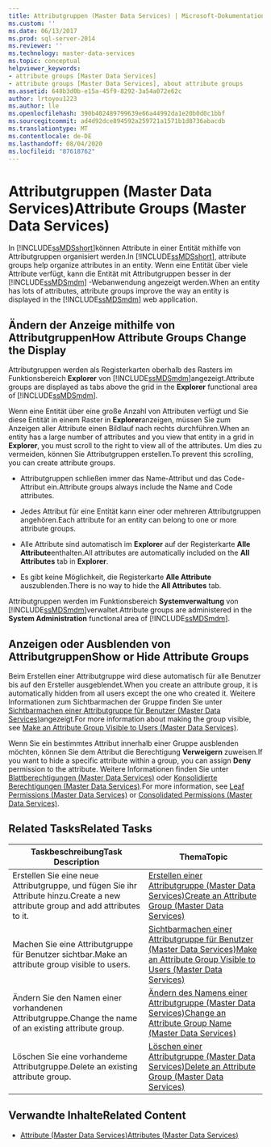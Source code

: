 ```yaml
---
title: Attributgruppen (Master Data Services) | Microsoft-Dokumentation
ms.custom: ''
ms.date: 06/13/2017
ms.prod: sql-server-2014
ms.reviewer: ''
ms.technology: master-data-services
ms.topic: conceptual
helpviewer_keywords:
- attribute groups [Master Data Services]
- attribute groups [Master Data Services], about attribute groups
ms.assetid: 648b3d0b-e15a-45f9-8292-3a54a072e62c
author: lrtoyou1223
ms.author: lle
ms.openlocfilehash: 390b402489799639e66a44992da1e20b0d0c1bbf
ms.sourcegitcommit: ad4d92dce894592a259721a1571b1d8736abacdb
ms.translationtype: MT
ms.contentlocale: de-DE
ms.lasthandoff: 08/04/2020
ms.locfileid: "87618762"
---
```

# <a name="attribute-groups-master-data-services"></a><span data-ttu-id="49df1-102">Attributgruppen (Master Data Services)</span><span class="sxs-lookup"><span data-stu-id="49df1-102">Attribute Groups (Master Data Services)</span></span>
  <span data-ttu-id="49df1-103">In [!INCLUDE[ssMDSshort](../includes/ssmdsshort-md.md)]können Attribute in einer Entität mithilfe von Attributgruppen organisiert werden.</span><span class="sxs-lookup"><span data-stu-id="49df1-103">In [!INCLUDE[ssMDSshort](../includes/ssmdsshort-md.md)], attribute groups help organize attributes in an entity.</span></span> <span data-ttu-id="49df1-104">Wenn eine Entität über viele Attribute verfügt, kann die Entität mit Attributgruppen besser in der [!INCLUDE[ssMDSmdm](../includes/ssmdsmdm-md.md)] -Webanwendung angezeigt werden.</span><span class="sxs-lookup"><span data-stu-id="49df1-104">When an entity has lots of attributes, attribute groups improve the way an entity is displayed in the [!INCLUDE[ssMDSmdm](../includes/ssmdsmdm-md.md)] web application.</span></span>  
  
## <a name="how-attribute-groups-change-the-display"></a><span data-ttu-id="49df1-105">Ändern der Anzeige mithilfe von Attributgruppen</span><span class="sxs-lookup"><span data-stu-id="49df1-105">How Attribute Groups Change the Display</span></span>  
 <span data-ttu-id="49df1-106">Attributgruppen werden als Registerkarten oberhalb des Rasters im Funktionsbereich **Explorer** von [!INCLUDE[ssMDSmdm](../includes/ssmdsmdm-md.md)]angezeigt.</span><span class="sxs-lookup"><span data-stu-id="49df1-106">Attribute groups are displayed as tabs above the grid in the **Explorer** functional area of [!INCLUDE[ssMDSmdm](../includes/ssmdsmdm-md.md)].</span></span>  
  
 <span data-ttu-id="49df1-107">Wenn eine Entität über eine große Anzahl von Attributen verfügt und Sie diese Entität in einem Raster in **Explorer**anzeigen, müssen Sie zum Anzeigen aller Attribute einen Bildlauf nach rechts durchführen.</span><span class="sxs-lookup"><span data-stu-id="49df1-107">When an entity has a large number of attributes and you view that entity in a grid in **Explorer**, you must scroll to the right to view all of the attributes.</span></span> <span data-ttu-id="49df1-108">Um dies zu vermeiden, können Sie Attributgruppen erstellen.</span><span class="sxs-lookup"><span data-stu-id="49df1-108">To prevent this scrolling, you can create attribute groups.</span></span>  
  
-   <span data-ttu-id="49df1-109">Attributgruppen schließen immer das Name-Attribut und das Code-Attribut ein.</span><span class="sxs-lookup"><span data-stu-id="49df1-109">Attribute groups always include the Name and Code attributes.</span></span>  
  
-   <span data-ttu-id="49df1-110">Jedes Attribut für eine Entität kann einer oder mehreren Attributgruppen angehören.</span><span class="sxs-lookup"><span data-stu-id="49df1-110">Each attribute for an entity can belong to one or more attribute groups.</span></span>  
  
-   <span data-ttu-id="49df1-111">Alle Attribute sind automatisch im **Explorer** auf der Registerkarte **Alle Attribute**enthalten.</span><span class="sxs-lookup"><span data-stu-id="49df1-111">All attributes are automatically included on the **All Attributes** tab in **Explorer**.</span></span>  
  
-   <span data-ttu-id="49df1-112">Es gibt keine Möglichkeit, die Registerkarte **Alle Attribute** auszublenden.</span><span class="sxs-lookup"><span data-stu-id="49df1-112">There is no way to hide the **All Attributes** tab.</span></span>  
  
 <span data-ttu-id="49df1-113">Attributgruppen werden im Funktionsbereich **Systemverwaltung** von [!INCLUDE[ssMDSmdm](../includes/ssmdsmdm-md.md)]verwaltet.</span><span class="sxs-lookup"><span data-stu-id="49df1-113">Attribute groups are administered in the **System Administration** functional area of [!INCLUDE[ssMDSmdm](../includes/ssmdsmdm-md.md)].</span></span>  
  
## <a name="show-or-hide-attribute-groups"></a><span data-ttu-id="49df1-114">Anzeigen oder Ausblenden von Attributgruppen</span><span class="sxs-lookup"><span data-stu-id="49df1-114">Show or Hide Attribute Groups</span></span>  
 <span data-ttu-id="49df1-115">Beim Erstellen einer Attributgruppe wird diese automatisch für alle Benutzer bis auf den Ersteller ausgeblendet.</span><span class="sxs-lookup"><span data-stu-id="49df1-115">When you create an attribute group, it is automatically hidden from all users except the one who created it.</span></span> <span data-ttu-id="49df1-116">Weitere Informationen zum Sichtbarmachen der Gruppe finden Sie unter [Sichtbarmachen einer Attributgruppe für Benutzer &#40;Master Data Services&#41;](make-an-attribute-group-visible-to-users-master-data-services.md)angezeigt.</span><span class="sxs-lookup"><span data-stu-id="49df1-116">For more information about making the group visible, see [Make an Attribute Group Visible to Users &#40;Master Data Services&#41;](make-an-attribute-group-visible-to-users-master-data-services.md).</span></span>  
  
 <span data-ttu-id="49df1-117">Wenn Sie ein bestimmtes Attribut innerhalb einer Gruppe ausblenden möchten, können Sie dem Attribut die Berechtigung **Verweigern** zuweisen.</span><span class="sxs-lookup"><span data-stu-id="49df1-117">If you want to hide a specific attribute within a group, you can assign **Deny** permission to the attribute.</span></span> <span data-ttu-id="49df1-118">Weitere Informationen finden Sie unter [Blattberechtigungen &#40;Master Data Services&#41;](../../2014/master-data-services/leaf-permissions-master-data-services.md) oder [Konsolidierte Berechtigungen &#40;Master Data Services&#41;](../../2014/master-data-services/consolidated-permissions-master-data-services.md).</span><span class="sxs-lookup"><span data-stu-id="49df1-118">For more information, see [Leaf Permissions &#40;Master Data Services&#41;](../../2014/master-data-services/leaf-permissions-master-data-services.md) or [Consolidated Permissions &#40;Master Data Services&#41;](../../2014/master-data-services/consolidated-permissions-master-data-services.md).</span></span>  
  
## <a name="related-tasks"></a><span data-ttu-id="49df1-119">Related Tasks</span><span class="sxs-lookup"><span data-stu-id="49df1-119">Related Tasks</span></span>  
  
|<span data-ttu-id="49df1-120">Taskbeschreibung</span><span class="sxs-lookup"><span data-stu-id="49df1-120">Task Description</span></span>|<span data-ttu-id="49df1-121">Thema</span><span class="sxs-lookup"><span data-stu-id="49df1-121">Topic</span></span>|  
|----------------------|-----------|  
|<span data-ttu-id="49df1-122">Erstellen Sie eine neue Attributgruppe, und fügen Sie ihr Attribute hinzu.</span><span class="sxs-lookup"><span data-stu-id="49df1-122">Create a new attribute group and add attributes to it.</span></span>|[<span data-ttu-id="49df1-123">Erstellen einer Attributgruppe &#40;Master Data Services&#41;</span><span class="sxs-lookup"><span data-stu-id="49df1-123">Create an Attribute Group &#40;Master Data Services&#41;</span></span>](../../2014/master-data-services/create-an-attribute-group-master-data-services.md)|  
|<span data-ttu-id="49df1-124">Machen Sie eine Attributgruppe für Benutzer sichtbar.</span><span class="sxs-lookup"><span data-stu-id="49df1-124">Make an attribute group visible to users.</span></span>|[<span data-ttu-id="49df1-125">Sichtbarmachen einer Attributgruppe für Benutzer &#40;Master Data Services&#41;</span><span class="sxs-lookup"><span data-stu-id="49df1-125">Make an Attribute Group Visible to Users &#40;Master Data Services&#41;</span></span>](make-an-attribute-group-visible-to-users-master-data-services.md)|  
|<span data-ttu-id="49df1-126">Ändern Sie den Namen einer vorhandenen Attributgruppe.</span><span class="sxs-lookup"><span data-stu-id="49df1-126">Change the name of an existing attribute group.</span></span>|[<span data-ttu-id="49df1-127">Ändern des Namens einer Attributgruppe &#40;Master Data Services&#41;</span><span class="sxs-lookup"><span data-stu-id="49df1-127">Change an Attribute Group Name &#40;Master Data Services&#41;</span></span>](../../2014/master-data-services/change-an-attribute-group-name-master-data-services.md)|  
|<span data-ttu-id="49df1-128">Löschen Sie eine vorhandeme Attributgruppe.</span><span class="sxs-lookup"><span data-stu-id="49df1-128">Delete an existing attribute group.</span></span>|[<span data-ttu-id="49df1-129">Löschen einer Attributgruppe &#40;Master Data Services&#41;</span><span class="sxs-lookup"><span data-stu-id="49df1-129">Delete an Attribute Group &#40;Master Data Services&#41;</span></span>](../../2014/master-data-services/delete-an-attribute-group-master-data-services.md)|  
  
## <a name="related-content"></a><span data-ttu-id="49df1-130">Verwandte Inhalte</span><span class="sxs-lookup"><span data-stu-id="49df1-130">Related Content</span></span>  
  
-   [<span data-ttu-id="49df1-131">Attribute &#40;Master Data Services&#41;</span><span class="sxs-lookup"><span data-stu-id="49df1-131">Attributes &#40;Master Data Services&#41;</span></span>](../../2014/master-data-services/attributes-master-data-services.md)  
  
  
